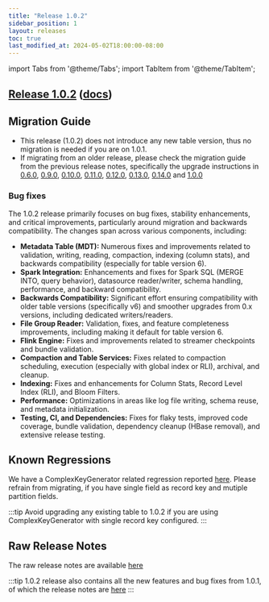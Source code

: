 ```yaml
---
title: "Release 1.0.2"
sidebar_position: 1
layout: releases
toc: true
last_modified_at: 2024-05-02T18:00:00-08:00
---
```

import Tabs from '@theme/Tabs';
import TabItem from '@theme/TabItem';

## [Release 1.0.2](https://github.com/apache/hudi/releases/tag/release-1.0.2) ([docs](/docs/quick-start-guide))

## Migration Guide

* This release (1.0.2) does not introduce any new table version, thus no migration is needed if you are on 1.0.1.
* If migrating from an older release, please check the migration guide from the previous release notes, specifically
  the upgrade instructions in [0.6.0](/releases/release-0.6.0),
  [0.9.0](/releases/release-0.9.0), [0.10.0](/releases/release-0.10.0),
  [0.11.0](/releases/release-0.11.0), [0.12.0](/releases/release-0.12.0), [0.13.0](/releases/release-0.13.0),
  [0.14.0](/releases/release-0.14.0) and [1.0.0](/releases/release-1.0.0)

### Bug fixes

The 1.0.2 release primarily focuses on bug fixes, stability enhancements, and critical improvements, particularly around migration and backwards compatibility. The changes span across various components, including:

* **Metadata Table (MDT):** Numerous fixes and improvements related to validation, writing, reading, compaction, indexing (column stats), and backwards compatibility (especially for table version 6).
* **Spark Integration:** Enhancements and fixes for Spark SQL (MERGE INTO, query behavior), datasource reader/writer, schema handling, performance, and backward compatibility.
* **Backwards Compatibility:** Significant effort ensuring compatibility with older table versions (specifically v6) and smoother upgrades from 0.x versions, including dedicated writers/readers.
* **File Group Reader:** Validation, fixes, and feature completeness improvements, including making it default for table version 6.
* **Flink Engine:** Fixes and improvements related to streamer checkpoints and bundle validation.
* **Compaction and Table Services:** Fixes related to compaction scheduling, execution (especially with global index or RLI), archival, and cleanup.
* **Indexing:** Fixes and enhancements for Column Stats, Record Level Index (RLI), and Bloom Filters.
* **Performance:** Optimizations in areas like log file writing, schema reuse, and metadata initialization.
* **Testing, CI, and Dependencies:** Fixes for flaky tests, improved code coverage, bundle validation, dependency cleanup (HBase removal), and extensive release testing.

## Known Regressions
We have a ComplexKeyGenerator related regression reported [here](release-0.14.1#known-regressions). Please refrain from migrating, if you have single field as record key and mutiple partition fields.

:::tip
Avoid upgrading any existing table to 1.0.2 if you are using ComplexKeyGenerator with single record key configured.
:::

## Raw Release Notes

The raw release notes are available [here](https://issues.apache.org/jira/secure/ReleaseNote.jspa?projectId=12322822&version=12355558)

:::tip
1.0.2 release also contains all the new features and bug fixes from 1.0.1, of which the release notes are [here](/releases/release-1.0.1)
:::
